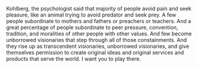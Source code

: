  Kohlberg, the psychologist said that majority of people avoid pain and seek pleasure, like an animal trying to avoid predator and seek prey. A few people subordinate to mothers and fathers or preachers or teachers. And a great percentage of people subordinate to peer pressure, convention, tradition, and moralities of other people with other values. And few become unborrowed visionaries that step through all of those constainments. And they rise up as transcendent visionaries, unborrowed visionaries, and give themselves permission to create original ideas and original services and products that serve the world. I want you to play there.